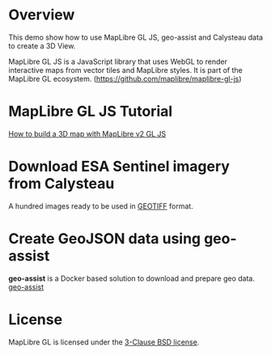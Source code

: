 # Overview
This demo show how to use MapLibre GL JS, geo-assist and Calysteau data to create a 3D View.  
  
MapLibre GL JS is a JavaScript library that uses WebGL to render interactive maps from vector tiles and MapLibre styles. It is part of the MapLibre GL ecosystem. (https://github.com/maplibre/maplibre-gl-js)

# MapLibre GL JS Tutorial
[How to build a 3D map with MapLibre v2 GL JS](https://documentation.maptiler.com/hc/en-us/articles/5224821308177)

# Download ESA Sentinel imagery from Calysteau
A hundred images ready to be used in [GEOTIFF](https://www.calysteau.fr/data/tif/) format.

# Create GeoJSON data using geo-assist
__geo-assist__ is a Docker based solution to download and prepare geo data. [geo-assist](https://github.com/calysteau/geo-assist)

# License
MapLibre GL is licensed under the [3-Clause BSD license](https://github.com/calysteau/maplibre-gl/blob/main/license.txt).
